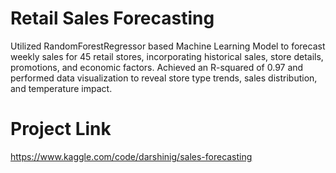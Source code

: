 # Retail Sales Forecasting
Utilized RandomForestRegressor based Machine Learning Model to forecast weekly sales for 45 retail stores, incorporating historical sales, store details, promotions, and economic factors. Achieved an R-squared of 0.97 and performed data visualization to reveal store type trends, sales distribution, and temperature impact.

# Project Link
https://www.kaggle.com/code/darshinig/sales-forecasting
